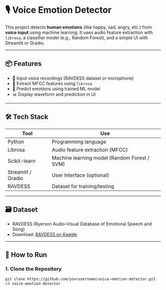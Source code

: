 # 🎙️ Voice Emotion Detector

This project detects **human emotions** (like happy, sad, angry, etc.) from **voice input** using machine learning. It uses audio feature extraction with `librosa`, a classifier model (e.g., Random Forest), and a simple UI with Streamlit or Gradio.

---

## 📦 Features

- 🎤 Input voice recordings (RAVDESS dataset or microphone)
- 🔎 Extract MFCC features using `librosa`
- 🧠 Predict emotions using trained ML model
- 📊 Display waveform and prediction in UI

---

## 🛠️ Tech Stack

| Tool       | Use                               |
|------------|------------------------------------|
| Python     | Programming language               |
| Librosa    | Audio feature extraction (MFCC)    |
| Scikit-learn | Machine learning model (Random Forest / SVM) |
| Streamlit / Gradio | User Interface (optional)  |
| RAVDESS     | Dataset for training/testing      |

---

## 🗃️ Dataset

- RAVDESS (Ryerson Audio-Visual Database of Emotional Speech and Song)
- Download: [RAVDESS on Kaggle](https://www.kaggle.com/datasets/uwrfkaggler/ravdess-emotional-speech-audio)

---

## 🚀 How to Run

### 1. Clone the Repository

```bash
git clone https://github.com/yourusername/voice-emotion-detector.git
cd voice-emotion-detector
